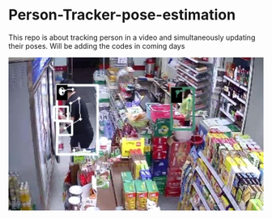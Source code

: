 # Person-Tracker-pose-estimation
This repo is about tracking person in a video and simultaneously updating their poses. Will be adding the codes in coming days

![](image/detectron.JPG)
